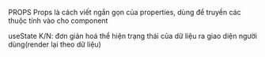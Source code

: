 PROPS
Props là cách viết ngắn gọn của properties, dùng để truyền các thuộc tính vào cho component

useState
K/N: đơn giản hoá thể hiện trạng thái của dữ liệu ra giao diện người dùng(render lại theo dữ liệu)
